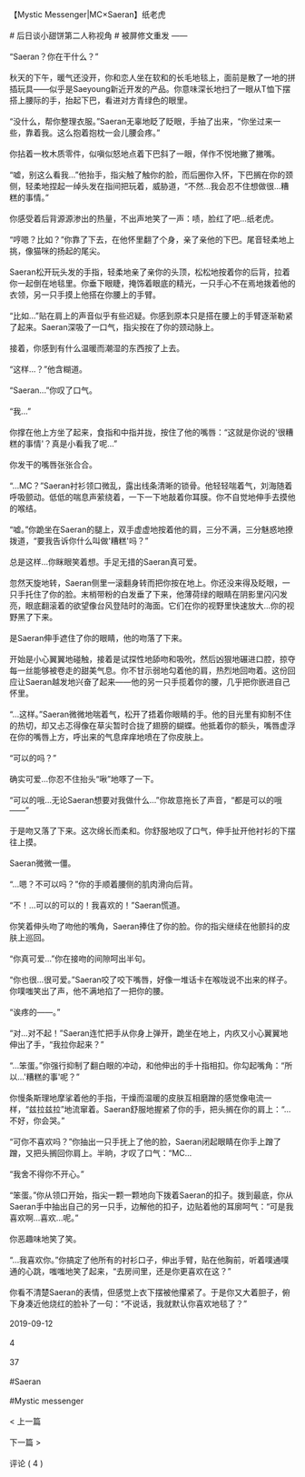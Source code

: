 <br/><br/>【Mystic Messenger|MC×Saeran】纸老虎<br/><br/># 后日谈小甜饼第二人称视角 # 被屏修文重发 ——<br/><br/>“Saeran？你在干什么？”<br/><br/>秋天的下午，暖气还没开，你和恋人坐在软和的长毛地毯上，面前是散了一地的拼插玩具——似乎是Saeyoung新近开发的产品。你意味深长地扫了一眼从T恤下摆搭上腰际的手，抬起下巴，看进对方青绿色的眼里。<br/><br/>“没什么，帮你整理衣服。”Saeran无辜地眨了眨眼，手抽了出来，“你坐过来一些，靠着我。这么抱着抱枕一会儿腰会疼。”<br/><br/>你拈着一枚木质零件，似嗔似怒地点着下巴斜了一眼，佯作不悦地撇了撇嘴。<br/><br/>“嘘，别这么看我...”他抬手，指尖触了触你的脸，而后圈你入怀，下巴搁在你的颈侧，轻柔地捏起一绰头发在指间把玩着，威胁道，“不然...我会忍不住想做很...糟糕的事情。”<br/><br/>你感受着后背源源渗出的热量，不出声地笑了一声：啧，脸红了吧...纸老虎。<br/><br/>“哼嗯？比如？”你靠了下去，在他怀里翻了个身，亲了亲他的下巴。尾音轻柔地上挑，像猫咪的扬起的尾尖。<br/><br/>Saeran松开玩头发的手指，轻柔地亲了亲你的头顶，松松地按着你的后背，拉着你一起倒在地毯里。你垂下眼睫，掩饰着眼底的精光，一只手心不在焉地拨着他的衣领，另一只手摸上他搭在你腰上的手臂。<br/><br/>“比如...”贴在肩上的声音似乎有些迟疑。你感到原本只是搭在腰上的手臂逐渐勒紧了起来。Saeran深吸了一口气，指尖按在了你的颈动脉上。<br/><br/>接着，你感到有什么温暖而潮湿的东西按了上去。<br/><br/>“这样...？”他含糊道。<br/><br/>“Saeran...”你叹了口气。<br/><br/>“我...”<br/><br/>你撑在他上方坐了起来，食指和中指并拢，按住了他的嘴唇：“这就是你说的'很糟糕的事情'？真是小看我了呢...”<br/><br/>你发干的嘴唇张张合合。<br/><br/>“...MC？”Saeran衬衫领口微乱，露出线条清晰的锁骨。他轻轻喘着气，刘海随着呼吸颤动。低低的喘息声萦绕着，一下一下地敲着你耳膜。你不自觉地伸手去摸他的喉结。<br/><br/>“嘘。”你跪坐在Saeran的腿上，双手虚虚地按着他的肩，三分不满，三分魅惑地撩拨道，“要我告诉你什么叫做'糟糕'吗？”<br/><br/>总是这样...你眯眼笑着想。手足无措的Saeran真可爱。<br/><br/>忽然天旋地转，Saeran侧里一滚翻身转而把你按在地上。你还没来得及眨眼，一只手托住了你的脸。末梢带粉的白发垂了下来，他薄荷绿的眼睛在阴影里闪闪发亮，眼底翻滚着的欲望像台风登陆时的海面。它们在你的视野里快速放大...你的视野黑了下来。<br/><br/>是Saeran伸手遮住了你的眼睛，他的吻落了下来。<br/><br/>开始是小心翼翼地碰触，接着是试探性地舔吻和吸吮，然后凶狠地碾进口腔，掠夺每一丝能够被卷走的甜美气息。你不甘示弱地勾着他的肩，热烈地回吻着。这份回应让Saeran越发地兴奋了起来——他的另一只手揽着你的腰，几乎把你嵌进自己怀里。<br/><br/>“...这样。”Saeran微微地喘着气，松开了捂着你眼睛的手。他的目光里有抑制不住的热切，却又忐忑得像在草尖暂时合拢了翅膀的蝴蝶。他抵着你的额头，嘴唇虚浮在你的嘴唇上方，呼出来的气息痒痒地喷在了你皮肤上。<br/><br/>“可以的吗？”<br/><br/>确实可爱...你忍不住抬头“啾”地啄了一下。<br/><br/>“可以的哦...无论Saeran想要对我做什么...”你故意拖长了声音，“都是可以的哦——”<br/><br/>于是吻又落了下来。这次绵长而柔和。你舒服地叹了口气，伸手扯开他衬衫的下摆往上摸。<br/><br/>Saeran微微一僵。<br/><br/>“...嗯？不可以吗？”你的手顺着腰侧的肌肉滑向后背。<br/><br/>“不！...可以的可以的！我喜欢的！”Saeran慌道。<br/><br/>你笑着伸头吻了吻他的嘴角，Saeran捧住了你的脸。你的指尖继续在他颤抖的皮肤上巡回。<br/><br/>“你真可爱...”你在接吻的间隙呵出半句。<br/><br/>“你也很...很可爱。”Saeran咬了咬下嘴唇，好像一堆话卡在喉咙说不出来的样子。你噗嗤笑出了声，他不满地掐了一把你的腰。<br/><br/>“诶疼的——。”<br/><br/>“对...对不起！”Saeran连忙把手从你身上弹开，跪坐在地上，内疚又小心翼翼地伸出了手，“我拉你起来？”<br/><br/>“...笨蛋。”你强行抑制了翻白眼的冲动，和他伸出的手十指相扣。你勾起嘴角：“所以...'糟糕的事'呢？”<br/><br/>你慢条斯理地摩挲着他的手指，干燥而温暖的皮肤互相磨蹭的感觉像电流一样，“兹拉兹拉”地流窜着。Saeran舒服地握紧了你的手，把头搁在你的肩上：“...不好，你会哭。”<br/><br/>“可你不喜欢吗？”你抽出一只手抚上了他的脸，Saeran闭起眼睛在你手上蹭了蹭，又把头搁回你肩上。半晌，才叹了口气：“MC...<br/><br/>“我舍不得你不开心。”<br/><br/>“笨蛋。”你从领口开始，指尖一颗一颗地向下拨着Saeran的扣子。拨到最底，你从Saeran手中抽出自己的另一只手，边解他的扣子，边贴着他的耳廓呵气：“可是我喜欢啊...喜欢...呢。”<br/><br/>你恶趣味地笑了笑。<br/><br/>“...我喜欢你。”你搞定了他所有的衬衫口子，伸出手臂，贴在他胸前，听着噗通噗通的心跳，嗤嗤地笑了起来，“去房间里，还是你更喜欢在这？”<br/><br/>你看不清楚Saeran的表情，但感觉上衣下摆被他攥紧了。于是你又大着胆子，俯下身凑近他烧红的脸补了一句：“不说话，我就默认你喜欢地毯了？”<br/><br/>2019-09-12<br/><br/>4<br/><br/>37<br/><br/>#Saeran<br/><br/>#Mystic messenger<br/><br/>< 上一篇<br/><br/>下一篇 ><br/><br/>评论 ( 4 )<br/><br/>